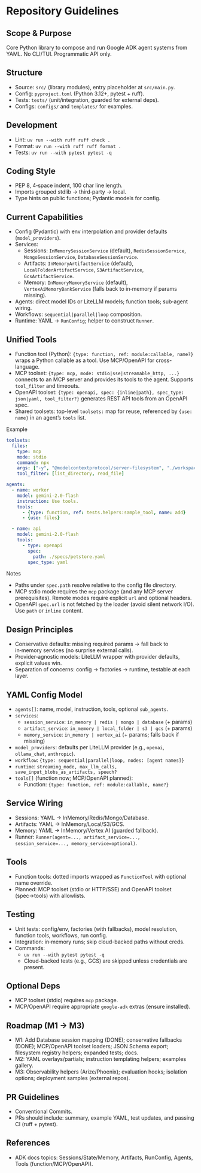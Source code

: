 # Repository Guidelines

## Scope & Purpose
Core Python library to compose and run Google ADK agent systems from YAML. No CLI/TUI. Programmatic API only.

## Structure
- Source: `src/` (library modules), entry placeholder at `src/main.py`.
- Config: `pyproject.toml` (Python 3.12+, pytest + ruff).
- Tests: `tests/` (unit/integration, guarded for external deps).
- Configs: `configs/` and `templates/` for examples.

## Development
- Lint: `uv run --with ruff ruff check .`
- Format: `uv run --with ruff ruff format .`
- Tests: `uv run --with pytest pytest -q`

## Coding Style
- PEP 8, 4‑space indent, 100 char line length.
- Imports grouped stdlib → third‑party → local.
- Type hints on public functions; Pydantic models for config.

## Current Capabilities
- Config (Pydantic) with env interpolation and provider defaults (`model_providers`).
- Services:
  - Sessions: `InMemorySessionService` (default), `RedisSessionService`, `MongoSessionService`, `DatabaseSessionService`.
  - Artifacts: `InMemoryArtifactService` (default), `LocalFolderArtifactService`, `S3ArtifactService`, `GcsArtifactService`.
  - Memory: `InMemoryMemoryService` (default), `VertexAiMemoryBankService` (falls back to in‑memory if params missing).
- Agents: direct model IDs or LiteLLM models; function tools; sub‑agent wiring.
- Workflows: `sequential|parallel|loop` composition.
- Runtime: YAML → `RunConfig`; helper to construct `Runner`.

## Unified Tools
- Function tool (Python): `{type: function, ref: module:callable, name?}` wraps a Python callable as a tool. Use MCP/OpenAPI for cross-language.
- MCP toolset: `{type: mcp, mode: stdio|sse|streamable_http, ...}` connects to an MCP server and provides its tools to the agent. Supports `tool_filter` and timeouts.
- OpenAPI toolset: `{type: openapi, spec: {inline|path}, spec_type: json|yaml, tool_filter?}` generates REST API tools from an OpenAPI spec.
- Shared toolsets: top-level `toolsets:` map for reuse, referenced by `{use: name}` in an agent’s `tools` list.

Example
```yaml
toolsets:
  files:
    type: mcp
    mode: stdio
    command: npx
    args: ["-y", "@modelcontextprotocol/server-filesystem", "./workspace"]
    tool_filter: [list_directory, read_file]

agents:
  - name: worker
    model: gemini-2.0-flash
    instruction: Use tools.
    tools:
      - {type: function, ref: tests.helpers:sample_tool, name: add}
      - {use: files}

  - name: api
    model: gemini-2.0-flash
    tools:
      - type: openapi
        spec:
          path: ./specs/petstore.yaml
        spec_type: yaml
```

Notes
- Paths under `spec.path` resolve relative to the config file directory.
- MCP stdio mode requires the `mcp` package (and any MCP server prerequisites). Remote modes require explicit `url` and optional headers.
- OpenAPI `spec.url` is not fetched by the loader (avoid silent network I/O). Use `path` or `inline` content.

## Design Principles
- Conservative defaults: missing required params → fall back to in‑memory services (no surprise external calls).
- Provider‑agnostic models: LiteLLM wrapper with provider defaults, explicit values win.
- Separation of concerns: config → factories → runtime, testable at each layer.

## YAML Config Model
- `agents[]`: name, model, instruction, tools, optional `sub_agents`.
- `services`:
  - `session_service`: `in_memory | redis | mongo | database` (+ params)
  - `artifact_service`: `in_memory | local_folder | s3 | gcs` (+ params)
  - `memory_service`: `in_memory | vertex_ai` (+ params; falls back if missing)
- `model_providers`: defaults per LiteLLM provider (e.g., `openai`, `ollama_chat`, `anthropic`).
- `workflow`: `{type: sequential|parallel|loop, nodes: [agent names]}`
- `runtime`: `streaming_mode, max_llm_calls, save_input_blobs_as_artifacts, speech?`
- `tools[]` (function now; MCP/OpenAPI planned):
  - Function: `{type: function, ref: module:callable, name?}`

## Service Wiring
- Sessions: YAML → InMemory/Redis/Mongo/Database.
- Artifacts: YAML → InMemory/Local/S3/GCS.
- Memory: YAML → InMemory/Vertex AI (guarded fallback).
- Runner: `Runner(agent=..., artifact_service=..., session_service=..., memory_service=optional)`.

## Tools
- Function tools: dotted imports wrapped as `FunctionTool` with optional name override.
- Planned: MCP toolset (stdio or HTTP/SSE) and OpenAPI toolset (spec→tools) with allowlists.

## Testing
- Unit tests: config/env, factories (with fallbacks), model resolution, function tools, workflows, run config.
- Integration: in‑memory runs; skip cloud-backed paths without creds.
- Commands:
  - `uv run --with pytest pytest -q`
  - Cloud-backed tests (e.g., GCS) are skipped unless credentials are present.

## Optional Deps
- MCP toolset (stdio) requires `mcp` package.
- MCP/OpenAPI require appropriate `google-adk` extras (ensure installed).

## Roadmap (M1 → M3)
- M1: Add Database session mapping (DONE); conservative fallbacks (DONE); MCP/OpenAPI toolset loaders; JSON Schema export; filesystem registry helpers; expanded tests; docs.
- M2: YAML overlays/partials; instruction templating helpers; examples gallery.
- M3: Observability helpers (Arize/Phoenix); evaluation hooks; isolation options; deployment samples (external repos).

## PR Guidelines
- Conventional Commits.
- PRs should include: summary, example YAML, test updates, and passing CI (ruff + pytest).

## References
- ADK docs topics: Sessions/State/Memory, Artifacts, RunConfig, Agents, Tools (function/MCP/OpenAPI).
